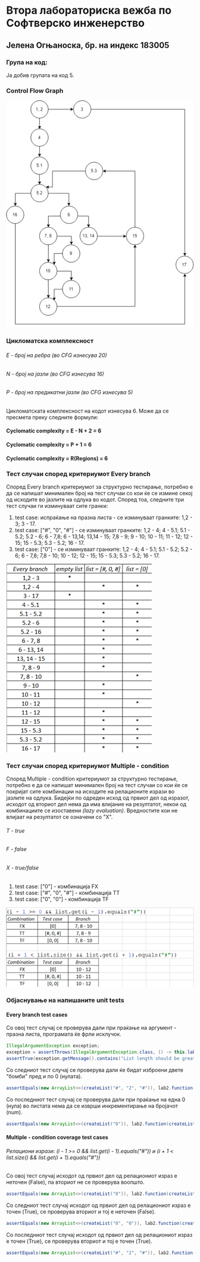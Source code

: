 # Втора лабораториска вежба по Софтверско инженерство
## Јелена Огњаноска, бр. на индекс 183005

### Група на код:
Ја добив групата на код 5.

### Control Flow Graph
![alt text](https://github.com/ognjanoskajelena/SI_lab2_183005/blob/master/images/CFG_lab2.jpg?raw=true)

### Цикломатска комплексност
###### E - број на ребра (во CFG изнесува 20)  
###### N - број на јазли (во CFG изнесува 16)  
###### P - број на предикатни јазли (во CFG изнесува 5)  
Цикломатската комплексност на кодот изнесува 6. Може да се пресмета преку следните формули:  
#### Cyclomatic complexity = E - N + 2 = 6
#### Cyclomatic complexity = P + 1 = 6
#### Cyclomatic complexity = R(Regions) = 6

### Тест случаи според критериумот Every branch
Според Every branch критериумот за структурно тестирање, потребно е да се напишат минимален број на тест случаи со кои ќе се измине секој од исходите во јазлите на одлука во кодот. Според тоа, следните три тест случаи ги изминуваат сите гранки:  
1. test case: испраќање на празна листа - се изминуваат гранките: 1,2 - 3; 3 - 17.  
2. test case: ["#", "0", "#"] - се изминуваат гранките: 1,2 - 4; 4 - 5.1; 5.1 - 5.2; 5.2 - 6; 6 - 7,8;
6 - 13,14; 13,14 - 15; 7,8 - 9; 9 - 10; 10 - 11; 11 - 12; 12 - 15; 15 - 5.3; 5.3 - 5.2; 16 - 17.  
3. test case: ["0"] - се изминуваат гранките: 1,2 - 4; 4 - 5.1; 5.1 - 5.2; 5.2 - 6; 6 - 7,8; 7,8 - 10; 
10 - 12; 12 - 15; 15 - 5.3; 5.3 - 5.2; 16 - 17.  
  
![alt text](https://github.com/ognjanoskajelena/SI_lab2_183005/blob/master/images/every-branch.png?raw=true)

### Тест случаи според критериумот Multiple - condition
Според Multiple - condition критериумот за структурно тестирање, потребно е да се напишат минимален број на тест случаи со кои ќе се покријат сите комбинации на исходите на релационите изрази во јазлите на одлука. Бидејќи по одреден исход од првиот дел од изразот, исходот од вториот дел нема да има влијание на резултатот, некои од комбинациите се изоставени _(lazy evaluation)_. Вредностите кои не влијаат на резултатот се означени со "X".
###### T - true
###### F - false
###### X - true/false
1. test case: ["0"] - комбинација FX 
2. test case: ["#", "0", "#"] - комбинација ТТ
3. test case: ["0", "0"] - комбинација TF
  
![alt text](https://github.com/ognjanoskajelena/SI_lab2_183005/blob/master/images/multiple-condition.png?raw=true)  
  
### Објаснување на напишаните unit tests
#### Every branch test cases
Со овој тест случај се проверува дали при праќање на аргумент - празна листа, програмата ќе фрли исклучок.
```java
IllegalArgumentException exception;
exception = assertThrows(IllegalArgumentException.class, () -> this.lab2.function(Collections.emptyList()));
assertTrue(exception.getMessage().contains("List length should be greater than 0"));
```
Со следниот тест случај се проверува дали ќе бидат изброени двете "бомби" пред и по 0 (нулата).
```java
assertEquals(new ArrayList<>(createList("#", "2", "#")), lab2.function(createList("#", "0", "#")));
```
Со последниот тест случај се проверува дали при праќање на една 0 (нула) во листата нема да се изврши инкрементирање на бројачот (num).
```java
assertEquals(new ArrayList<>(createList("0")), lab2.function(createList("0"))); 
```
#### Multiple - condition coverage test cases  
###### Релациони изрази: (i - 1 >= 0 && list.get(i - 1).equals("#")) и (i + 1 < list.size() && list.get(i + 1).equals("#"))
Со овој тест случај исходот од првиот дел од релациониот израз е неточен (False), па вториот не се проверува воопшто.
```java
assertEquals(new ArrayList<>(createList("0")), lab2.function(createList("0"))); //F && X
```
Со следниот тест случај исходот од првиот дел од релациониот израз е точен (True), се проверува вториот и тој е неточен (False).
```java
assertEquals(new ArrayList<>(createList("0", "0")), lab2.function(createList("0", "0"))); //T && F
```
Со последниот тест случај исходот од првиот дел од релациониот израз е точен (True), се проверува вториот и тој е точен (True).
```java
assertEquals(new ArrayList<>(createList("#", "2", "#")), lab2.function(createList("#", "0", "#"))); //T && T
```
